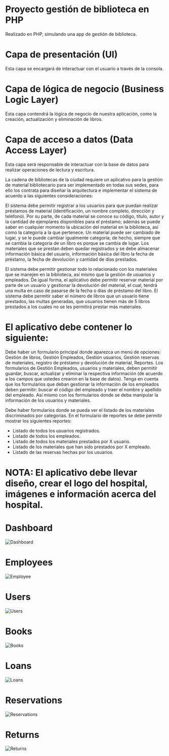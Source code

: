 # Proyecto gestión de biblioteca en PHP
Realizado en PHP, simulando una app de gestión de biblioteca.

# Capa de presentación (UI)
Esta capa se encargará de interactuar con el usuario a través de la consola.
# Capa de lógica de negocio (Business Logic Layer)
Esta capa contendrá la lógica de negocio de nuestra aplicación, como la creación, actualización y eliminación de libros. 
# Capa de acceso a datos (Data Access Layer)
Esta capa será responsable de interactuar con la base de datos para realizar operaciones de lectura y escritura.

La cadena de bibliotecas de la ciudad requiere un aplicativo para la gestión de material bibliotecario para ser implementado en todas sus sedes, para ello los contrata para diseñar la arquitectura e implementar el sistema de acuerdo a las siguientes consideraciones:

El sistema debe permitir registrar a los usuarios para que puedan realizar préstamos de material (identificación, un nombre completo, dirección y teléfono). Por su parte, de cada material se conoce su código, título, autor y la cantidad de ejemplares disponibles para el préstamo; además se puede saber en cualquier momento la ubicación del material en la biblioteca, así como la categoría a la que pertenece. Un material puede ser cambiado de lugar, y se le puede cambiar igualmente categoría; de hecho, siempre que se cambia la categoría de un libro es porque se cambia de lugar. Los materiales que se prestan deben quedar registrados y se debe almacenar información básica del usuario, información básica del libro la fecha de préstamo, la fecha de devolución y cantidad de días prestados. 

El sistema debe permitir gestionar todo lo relacionado con los materiales que se manejen en la biblioteca, así mismo que la gestión de usuarios y empleados. De igual forma, el aplicativo debe permitir reservar material por parte de un usuario y gestionar la devolución del material, el cual, tendrá una multa en caso de pasarse de la fecha o días de préstamo del libro. El sistema debe permitir saber el número de libros que un usuario tiene prestados, las multas generadas, que usuarios tienen más de 5 libros prestados a los cuales no se les permitirá prestar más materiales.

# El aplicativo debe contener lo siguiente:

Debe haber un formulario principal donde aparezca un menú de opciones: Gestión de libros, Gestión Empleados, Gestión usuarios, Gestión reservas de materiales, registro de préstamo y devolución de material, Reportes.
Los formularios de Gestión Empleados, usuarios y materiales, deben permitir guardar, buscar, actualizar y eliminar la respectiva información (de acuerdo a los campos que ustedes crearon en la base de datos).
Tenga en cuenta que los formularios que deban gestionar la información de los empleados deben permitir: buscar el código del empleado y traer el nombre y apellido del empleado. Así mismo con los formularios donde se deba manipular la información de los usuarios y materiales.

Debe haber formularios donde se pueda ver el listado de los materiales discriminados por categorías.
En el formulario de reportes se debe permitir mostrar los siguientes reportes:

- Listado de todos los usuarios registrados.
- Listado de todos los empleados.
- Listado de todos los materiales prestados por X usuario.
- Listado de los materiales que han sido prestados por X empleado.
- Listado de las reservas hechas por los usuarios.

# NOTA: El aplicativo debe llevar diseño, crear el logo del hospital, imágenes e información acerca del hospital.

# Dashboard
![Dashboard](./assets/dashboard.png)

# Employees
![Employee](./assets/employees.png)

# Users
![Users](./assets/users.png)

# Books
![Books](./assets/books.png)

# Loans
![Loans](./assets/loans.png)

# Reservations
![Reservations](./assets/reservations.png)

# Returns
![Returns](./assets/devoluciones.png)
